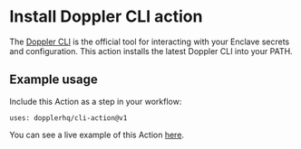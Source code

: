 # Install Doppler CLI action

The [Doppler CLI](https://github.com/DopplerHQ/cli) is the official tool for interacting with your Enclave secrets and configuration. This action installs the latest Doppler CLI into your PATH.

## Example usage

Include this Action as a step in your workflow:

```
uses: dopplerhq/cli-action@v1
```

You can see a live example of this Action [here](https://github.com/DopplerHQ/cli/blob/master/.github/workflows/cli-action.yml).
